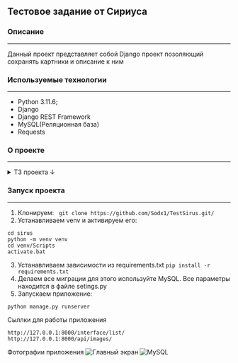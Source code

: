 ## Тестовое задание от Сириуса
### Описание
---
Данный проект представляет собой Django проект позоляющий сохранять картники и описание к ним 

### Используемые технологии
---
* Python 3.11.6;
* Django
* Django REST Framework
* MySQL(Реляционная база)
* Requests

### О проекте
---

<details>
<summary>ТЗ проекта ↓</summary>
Реализовать API с 3мя эндпоинтами:
1.1. Принимает json с картинкой (base64) и описание картинки в виде текста.
1.2. Отдает список картинок с описанием.
1.3. Удаляет картинку из бд по ID.

Реализовать интерфейс который общается с API из пункта 1:
2.1. Форма по отправке картинки с описанием.
2.2. Список всех картинок с кнопкой удаления.
</details>


### Запуск проекта
---
1. Клонируем:
``` git clone https://github.com/Sodx1/TestSirus.git/```
2. Устанавливаем venv и активируем его:
```
cd sirus
python -m venv venv
cd venv/Scripts
activate.bat
```
3. Устанавливаем зависимости из requirements.txt
``` pip install -r requirements.txt ```
4. Делаем все миграции для этого используйте MySQL. Все параметры находится в файле setings.py
5. Запускаем приложение:
```
python manage.py runserver
```
Сыллки для работы приложения
```
http://127.0.0.1:8000/interface/list/
http://127.0.0.1:8000/api/images/
```
Фотографии приложения
![Главный экран](https://github.com/Sodx1/TestSirus/assets/51389727/c131267f-f176-4b5f-8ed6-649edb285231)
![MySQL](https://github.com/Sodx1/TestSirus/assets/51389727/7080b188-3cd1-4a84-addb-87a10c0dcbe1)

